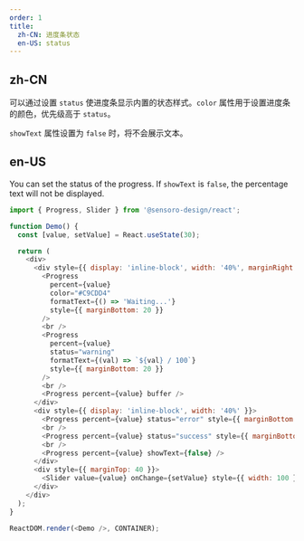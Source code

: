```yaml
---
order: 1
title:
  zh-CN: 进度条状态
  en-US: status
---
```


## zh-CN

可以通过设置 `status` 使进度条显示内置的状态样式。`color` 属性用于设置进度条的颜色，优先级高于 `status`。

`showText` 属性设置为 `false` 时，将不会展示文本。

## en-US

You can set the status of the progress. If `showText` is `false`, the percentage text will not be displayed.

```js
import { Progress, Slider } from '@sensoro-design/react';

function Demo() {
  const [value, setValue] = React.useState(30);

  return (
    <div>
      <div style={{ display: 'inline-block', width: '40%', marginRight: '10%' }}>
        <Progress
          percent={value}
          color="#C9CDD4"
          formatText={() => 'Waiting...'}
          style={{ marginBottom: 20 }}
        />
        <br />
        <Progress
          percent={value}
          status="warning"
          formatText={(val) => `${val} / 100`}
          style={{ marginBottom: 20 }}
        />
        <br />
        <Progress percent={value} buffer />
      </div>
      <div style={{ display: 'inline-block', width: '40%' }}>
        <Progress percent={value} status="error" style={{ marginBottom: 20 }} />
        <br />
        <Progress percent={value} status="success" style={{ marginBottom: 20 }} />
        <br />
        <Progress percent={value} showText={false} />
      </div>
      <div style={{ marginTop: 40 }}>
        <Slider value={value} onChange={setValue} style={{ width: 100 }}></Slider>
      </div>
    </div>
  );
}

ReactDOM.render(<Demo />, CONTAINER);
```

